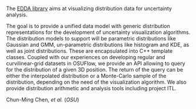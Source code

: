 The [EDDA library](https://sites.google.com/site/gravityvisdb/edda) aims at visualizing distribution data for uncertainty analysis.  

The goal is to provide a unified data model with generic distribution representations for the development of uncertainty visualization algorithms.  The distribution models to support will be parametric distributions like Gaussian and GMM, un-parametric distributions like histogram and KDE, as well as joint distributions.  These are encapsulated into C++ template classes.  Coupled with our experiences on developing regular and curvilinear-grid datasets in OSUFlow, we provide an API allowing to query for the distribution of a given 3D position.  The return of the query can be either the interpolated distribution or a Monte-Carlo sample of the distribution, depending on the need of the visualization algorithm.  We also provide distribution arithmetic and analysis tools including project ITL.

Chun-Ming Chen, *et al.* (*OSU*)
